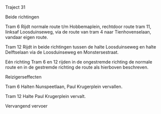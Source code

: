 Traject 31

Beide richtingen

Tram 6
Rijdt normale route t/m Hobbemaplein, rechtdoor route tram 11, linksaf Loosduinseweg, via de route van tram 4 naar Tienhovenselaan, vandaar eigen route.

Tram 12
Rijdt in beide richtingen tussen de halte Loosduinseweg en halte Delftselaan via de Loosduinseweg en Monstersestraat.

Eén richting
Tram 6 en 12 rijden in de ongestremde richting de normale route en in de gestremde richting de route als hierboven beschreven.

Reizigerseffecten

Tram 6
Halten Nunspeetlaan, Paul Krugerplein vervallen.

Tram 12
Halte Paul Krugerplein vervalt.

Vervangend vervoer
